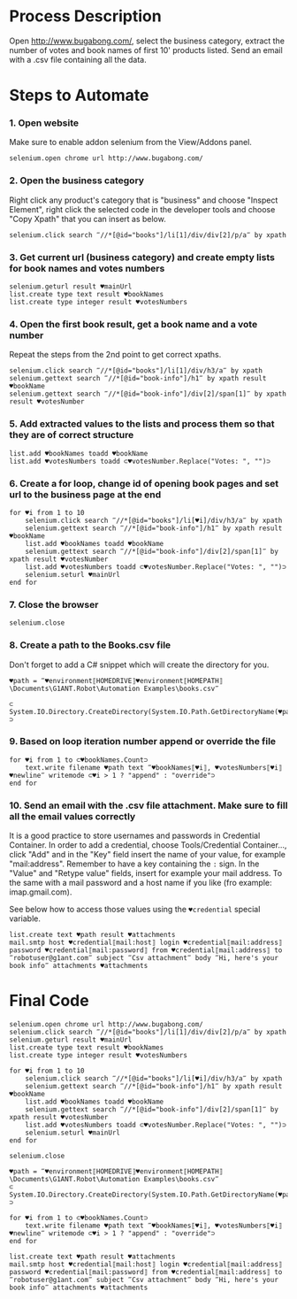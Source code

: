 # Process Description

Open http://www.bugabong.com/, select the business category, extract the number of votes and book names of first 10' products listed. Send an email with a .csv file containing all the data.

# Steps to Automate

### 1. Open website

Make sure to enable addon selenium from the View/Addons panel.

```G1ANT
selenium.open chrome url http://www.bugabong.com/
```

### 2. Open the business category

Right click any product's category that is "business" and choose "Inspect Element", right click the selected code in the developer tools and choose "Copy Xpath" that you can insert as below.

```G1ANT
selenium.click search ‴//*[@id="books"]/li[1]/div/div[2]/p/a‴ by xpath
```

### 3. Get current url (business category) and create empty lists for book names and votes numbers

```G1ANT
selenium.geturl result ♥mainUrl
list.create type text result ♥bookNames
list.create type integer result ♥votesNumbers
```

### 4. Open the first book result, get a book name and a vote number

Repeat the steps from the 2nd point to get correct xpaths.

```G1ANT
selenium.click search ‴//*[@id="books"]/li[1]/div/h3/a‴ by xpath
selenium.gettext search ‴//*[@id="book-info"]/h1‴ by xpath result ♥bookName
selenium.gettext search ‴//*[@id="book-info"]/div[2]/span[1]‴ by xpath result ♥votesNumber
```

### 5. Add extracted values to the lists and process them so that they are of correct structure

```G1ANT
list.add ♥bookNames toadd ♥bookName
list.add ♥votesNumbers toadd ⊂♥votesNumber.Replace("Votes: ", "")⊃
```

### 6. Create a for loop, change id of opening book pages and set url to the business page at the end

```G1ANT
for ♥i from 1 to 10
    selenium.click search ‴//*[@id="books"]/li[♥i]/div/h3/a‴ by xpath
    selenium.gettext search ‴//*[@id="book-info"]/h1‴ by xpath result ♥bookName
    list.add ♥bookNames toadd ♥bookName
    selenium.gettext search ‴//*[@id="book-info"]/div[2]/span[1]‴ by xpath result ♥votesNumber
    list.add ♥votesNumbers toadd ⊂♥votesNumber.Replace("Votes: ", "")⊃
    selenium.seturl ♥mainUrl
end for
```

### 7. Close the browser

```G1ANT
selenium.close
```

### 8. Create a path to the Books.csv file

Don't forget to add a C# snippet which will create the directory for you.

```G1ANT
♥path = ‴♥environment⟦HOMEDRIVE⟧♥environment⟦HOMEPATH⟧\Documents\G1ANT.Robot\Automation Examples\books.csv‴

⊂
System.IO.Directory.CreateDirectory(System.IO.Path.GetDirectoryName(♥path));
⊃
```

### 9. Based on loop iteration number append or override the file

```G1ANT
for ♥i from 1 to ⊂♥bookNames.Count⊃
    text.write filename ♥path text ‴♥bookNames⟦♥i⟧, ♥votesNumbers⟦♥i⟧♥newline‴ writemode ⊂♥i > 1 ? "append" : "override"⊃
end for
```

### 10. Send an email with the .csv file attachment. Make sure to fill all the email values correctly

It is a good practice to store usernames and passwords in Credential Container. In order to add a credential, choose Tools/Credential Container..., click "Add" and in the "Key" field insert the name of your value, for example "mail:address". Remember to have a key containing the `:` sign. In the "Value" and "Retype value" fields, insert for example your mail address. To the same with a mail password and a host name if you like (fro example: imap.gmail.com).

See below how to access those values using the `♥credential` special variable.

```G1ANT
list.create text ♥path result ♥attachments
mail.smtp host ♥credential⟦mail:host⟧ login ♥credential⟦mail:address⟧ password ♥credential⟦mail:password⟧ from ♥credential⟦mail:address⟧ to ‴robotuser@g1ant.com‴ subject ‴Csv attachment‴ body ‴Hi, here's your book info‴ attachments ♥attachments
```

# Final Code

```G1ANT
selenium.open chrome url http://www.bugabong.com/
selenium.click search ‴//*[@id="books"]/li[1]/div/div[2]/p/a‴ by xpath
selenium.geturl result ♥mainUrl
list.create type text result ♥bookNames
list.create type integer result ♥votesNumbers

for ♥i from 1 to 10
    selenium.click search ‴//*[@id="books"]/li[♥i]/div/h3/a‴ by xpath
    selenium.gettext search ‴//*[@id="book-info"]/h1‴ by xpath result ♥bookName
    list.add ♥bookNames toadd ♥bookName
    selenium.gettext search ‴//*[@id="book-info"]/div[2]/span[1]‴ by xpath result ♥votesNumber
    list.add ♥votesNumbers toadd ⊂♥votesNumber.Replace("Votes: ", "")⊃
    selenium.seturl ♥mainUrl
end for

selenium.close

♥path = ‴♥environment⟦HOMEDRIVE⟧♥environment⟦HOMEPATH⟧\Documents\G1ANT.Robot\Automation Examples\books.csv‴
⊂
System.IO.Directory.CreateDirectory(System.IO.Path.GetDirectoryName(♥path));
⊃

for ♥i from 1 to ⊂♥bookNames.Count⊃
    text.write filename ♥path text ‴♥bookNames⟦♥i⟧, ♥votesNumbers⟦♥i⟧♥newline‴ writemode ⊂♥i > 1 ? "append" : "override"⊃
end for

list.create text ♥path result ♥attachments
mail.smtp host ♥credential⟦mail:host⟧ login ♥credential⟦mail:address⟧ password ♥credential⟦mail:password⟧ from ♥credential⟦mail:address⟧ to ‴robotuser@g1ant.com‴ subject ‴Csv attachment‴ body ‴Hi, here's your book info‴ attachments ♥attachments
```
